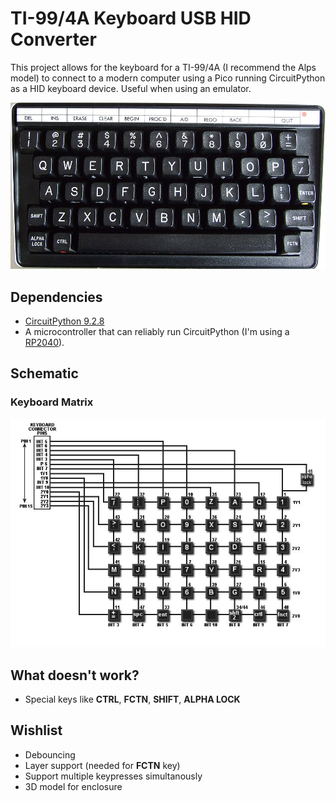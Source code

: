 # TI-99/4A Keyboard USB HID Converter

This project allows for the keyboard for a TI-99/4A (I recommend the Alps model) to connect to a modern computer using a Pico running CircuitPython as a HID keyboard device. Useful when using an emulator.

![Keyboard](docs/keyboard_photo.jpg)

## Dependencies

* [CircuitPython 9.2.8](https://circuitpython.org/)
* A microcontroller that can reliably run CircuitPython (I'm using a [RP2040](https://www.aliexpress.us/item/3256805941727857.html)).

## Schematic

### Keyboard Matrix

![Schematic](docs/schematic.jpg)

## What doesn't work?

* Special keys like __CTRL__, __FCTN__, __SHIFT__, __ALPHA LOCK__

## Wishlist

* Debouncing
* Layer support (needed for __FCTN__ key)
* Support multiple keypresses simultanously
* 3D model for enclosure
